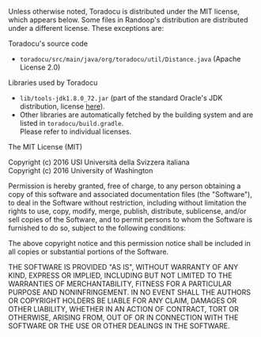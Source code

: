 Unless otherwise noted, Toradocu is distributed under the MIT license,
which appears below. Some files in Randoop's distribution are
distributed under a different license. These exceptions are:

Toradocu's source code
* ```toradocu/src/main/java/org/toradocu/util/Distance.java``` (Apache License 2.0)

Libraries used by Toradocu
* ```lib/tools-jdk1.8.0_72.jar``` (part of the standard Oracle's JDK distribution, 
  license [here](http://www.oracle.com/technetwork/java/javase/terms/license/index.html)).
* Other libraries are automatically fetched by the building system and are listed in ```toradocu/build.gradle```.  
  Please refer to individual licenses.
  

The MIT License (MIT)

Copyright (c) 2016 USI Università della Svizzera italiana  
Copyright (c) 2016 University of Washington

Permission is hereby granted, free of charge, to any person obtaining a copy
of this software and associated documentation files (the "Software"), to deal
in the Software without restriction, including without limitation the rights
to use, copy, modify, merge, publish, distribute, sublicense, and/or sell
copies of the Software, and to permit persons to whom the Software is
furnished to do so, subject to the following conditions:

The above copyright notice and this permission notice shall be included in all
copies or substantial portions of the Software.

THE SOFTWARE IS PROVIDED "AS IS", WITHOUT WARRANTY OF ANY KIND, EXPRESS OR
IMPLIED, INCLUDING BUT NOT LIMITED TO THE WARRANTIES OF MERCHANTABILITY,
FITNESS FOR A PARTICULAR PURPOSE AND NONINFRINGEMENT. IN NO EVENT SHALL THE
AUTHORS OR COPYRIGHT HOLDERS BE LIABLE FOR ANY CLAIM, DAMAGES OR OTHER
LIABILITY, WHETHER IN AN ACTION OF CONTRACT, TORT OR OTHERWISE, ARISING FROM,
OUT OF OR IN CONNECTION WITH THE SOFTWARE OR THE USE OR OTHER DEALINGS IN THE
SOFTWARE.

